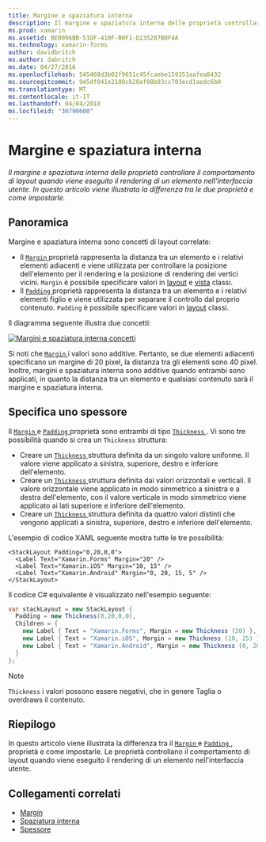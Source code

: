 ```yaml
---
title: Margine e spaziatura interna
description: Il margine e spaziatura interna delle proprietà controllare il comportamento di layout quando viene eseguito il rendering di un elemento nell'interfaccia utente. In questo articolo viene illustrata la differenza tra le due proprietà e come impostarle.
ms.prod: xamarin
ms.assetid: BEB096BB-51DF-410F-B0F1-D235287B0F4A
ms.technology: xamarin-forms
author: davidbritch
ms.author: dabritch
ms.date: 04/27/2016
ms.openlocfilehash: 545468d3b02f9651c45fcaebe159351aafea6432
ms.sourcegitcommit: 945df041e2180cb20af08b83cc703ecd1aedc6b0
ms.translationtype: MT
ms.contentlocale: it-IT
ms.lasthandoff: 04/04/2018
ms.locfileid: "30790600"
---
```

# <a name="margin-and-padding"></a>Margine e spaziatura interna

_Il margine e spaziatura interna delle proprietà controllare il comportamento di layout quando viene eseguito il rendering di un elemento nell'interfaccia utente. In questo articolo viene illustrata la differenza tra le due proprietà e come impostarle._

## <a name="overview"></a>Panoramica

Margine e spaziatura interna sono concetti di layout correlate:

- Il [ `Margin` ](https://developer.xamarin.com/api/property/Xamarin.Forms.View.Margin/) proprietà rappresenta la distanza tra un elemento e i relativi elementi adiacenti e viene utilizzata per controllare la posizione dell'elemento per il rendering e la posizione di rendering dei vertici vicini. `Margin` è possibile specificare valori in [layout](~/xamarin-forms/user-interface/controls/layouts.md) e [vista](~/xamarin-forms/user-interface/controls/views.md) classi.
- Il [ `Padding` ](https://developer.xamarin.com/api/property/Xamarin.Forms.Layout.Padding/) proprietà rappresenta la distanza tra un elemento e i relativi elementi figlio e viene utilizzata per separare il controllo dal proprio contenuto. `Padding` è possibile specificare valori in [layout](~/xamarin-forms/user-interface/controls/layouts.md) classi.

Il diagramma seguente illustra due concetti:

[![](margin-and-padding-images/margins-and-padding-sml.png "Margini e spaziatura interna concetti")](margin-and-padding-images/margins-and-padding.png#lightbox "concetti di spaziatura interna e margini")

Si noti che [ `Margin` ](https://developer.xamarin.com/api/property/Xamarin.Forms.View.Margin/) i valori sono additive. Pertanto, se due elementi adiacenti specificano un margine di 20 pixel, la distanza tra gli elementi sono 40 pixel. Inoltre, margini e spaziatura interna sono additive quando entrambi sono applicati, in quanto la distanza tra un elemento e qualsiasi contenuto sarà il margine e spaziatura interna.

## <a name="specifying-a-thickness"></a>Specifica uno spessore

Il [ `Margin` ](https://developer.xamarin.com/api/property/Xamarin.Forms.View.Margin/) e [ `Padding` ](https://developer.xamarin.com/api/property/Xamarin.Forms.Layout.Padding/) proprietà sono entrambi di tipo [ `Thickness` ](https://developer.xamarin.com/api/type/Xamarin.Forms.Thickness/). Vi sono tre possibilità quando si crea un `Thickness` struttura:

- Creare un [ `Thickness` ](https://developer.xamarin.com/api/type/Xamarin.Forms.Thickness/) struttura definita da un singolo valore uniforme. Il valore viene applicato a sinistra, superiore, destro e inferiore dell'elemento.
- Creare un [ `Thickness` ](https://developer.xamarin.com/api/type/Xamarin.Forms.Thickness/) struttura definita dai valori orizzontali e verticali. Il valore orizzontale viene applicato in modo simmetrico a sinistra e a destra dell'elemento, con il valore verticale in modo simmetrico viene applicato ai lati superiore e inferiore dell'elemento.
- Creare un [ `Thickness` ](https://developer.xamarin.com/api/type/Xamarin.Forms.Thickness/) struttura definita da quattro valori distinti che vengono applicati a sinistra, superiore, destro e inferiore dell'elemento.

L'esempio di codice XAML seguente mostra tutte le tre possibilità:

```xaml
<StackLayout Padding="0,20,0,0">
  <Label Text="Xamarin.Forms" Margin="20" />
  <Label Text="Xamarin.iOS" Margin="10, 15" />
  <Label Text="Xamarin.Android" Margin="0, 20, 15, 5" />
</StackLayout>
```

Il codice C# equivalente è visualizzato nell'esempio seguente:

```csharp
var stackLayout = new StackLayout {
  Padding = new Thickness(0,20,0,0),
  Children = {
    new Label { Text = "Xamarin.Forms", Margin = new Thickness (20) },
    new Label { Text = "Xamarin.iOS", Margin = new Thickness (10, 25) },
    new Label { Text = "Xamarin.Android", Margin = new Thickness (0, 20, 15, 5) }
  }
};
```

> [!NOTE]
> `Thickness` i valori possono essere negativi, che in genere Taglia o overdraws il contenuto.

## <a name="summary"></a>Riepilogo

In questo articolo viene illustrata la differenza tra il [ `Margin` ](https://developer.xamarin.com/api/property/Xamarin.Forms.View.Margin/) e [ `Padding` ](https://developer.xamarin.com/api/property/Xamarin.Forms.Layout.Padding/) , proprietà e come impostarle. Le proprietà controllano il comportamento di layout quando viene eseguito il rendering di un elemento nell'interfaccia utente.


## <a name="related-links"></a>Collegamenti correlati

- [Margin](https://developer.xamarin.com/api/property/Xamarin.Forms.View.Margin/)
- [Spaziatura interna](https://developer.xamarin.com/api/property/Xamarin.Forms.Layout.Padding/)
- [Spessore](https://developer.xamarin.com/api/type/Xamarin.Forms.Thickness/)
